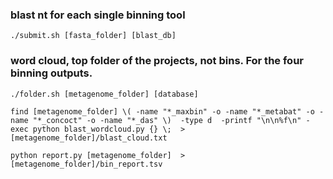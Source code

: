 ### blast nt for each single binning tool
```
./submit.sh [fasta_folder] [blast_db]
```


### word cloud, top folder of the projects, not bins. For the four binning outputs.

```
./folder.sh [metagenome_folder] [database]
```

```
find [metagenome_folder] \( -name "*_maxbin" -o -name "*_metabat" -o -name "*_concoct" -o -name "*_das" \)  -type d  -printf "\n\n%f\n" -exec python blast_wordcloud.py {} \;  > [metagenome_folder]/blast_cloud.txt
```

```
python report.py [metagenome_folder]  >  [metagenome_folder]/bin_report.tsv
```
